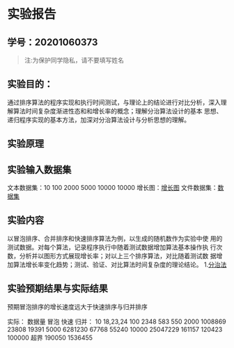 # 实验报告

## 学号：20201060373

>注:为保护同学隐私，请不要填写姓名

## 实验目的：

通过排序算法的程序实现和执行时间测试，与理论上的结论进行对比分析，深入理解算法时间复杂度渐进性态和和增长率的概念；理解分治算法设计的基本
思想、递归程序实现的基本方法，加深对分治算法设计与分析思想的理解。

## 实验原理




## 实验输入数据集

文本数据集：10 100 2000 5000 10000 10000
增长图：[增长图](./data/res.png)
文件数据集：[数据集](./data/list.txt)

## 实验内容

以冒泡排序、合并排序和快速排序算法为例，以生成的随机数作为实验中使
用的测试数据。对每个算法，记录程序执行中随着测试数据增加算法基本操作执
行次数，分析并以图形方式展现增长率；对以上三个排序算法，对比随着测试数
据增加算法增长率变化趋势；测试、验证、对比算法时间复杂度的理论结论。
1.[分治法](./dac.c)

## 实验预期结果与实际结果
预期冒泡排序的增长速度远大于快速排序与归并排序


实际：
数据量 冒泡 快速 归并：
10 18,23,24
100 2348 583 550
2000 1008869 23808 19391
5000 6281230 67768 55240
10000 25047229 161157 120423
100000 超界 190050 1536455